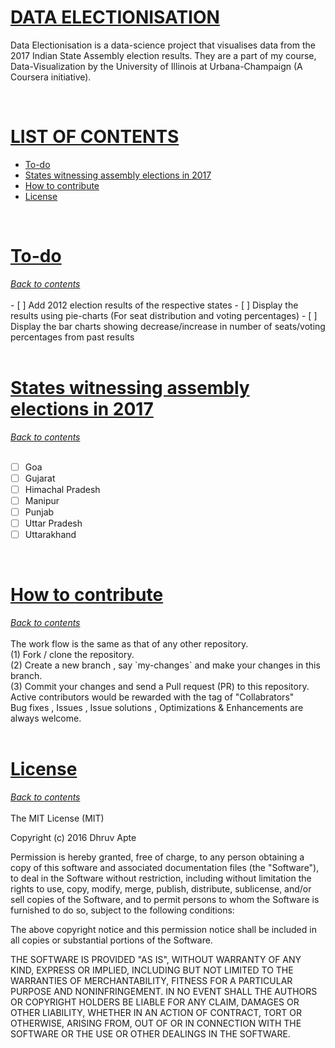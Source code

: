 <h1> <u> DATA ELECTIONISATION </u> </h1>

Data Electionisation is a data-science project that visualises data from the 2017 Indian State Assembly election results. They are a part of my course, Data-Visualization by the University of Illinois at Urbana-Champaign (A Coursera initiative).
    
<div id = "top"> <br>
<h1> <u> LIST OF CONTENTS </u> </h1>
<ul> 
<li> <a href = "#todo"> To-do </a> </li>
<li> <a href = "#states"> States witnessing assembly elections in 2017 </a> </li>
<li> <a href = "#contribute"> How to contribute </a> </li>
<li> <a href = "#license"> License </a> </li>
</ul>
</div>

<div id = "todo"> <br> </div>
<h1> <u> To-do </u> </h1>
<i><a href = "#top"> Back to contents </a></i>
<br><br>
- [ ] Add 2012 election results of the respective states
- [ ] Display the results using pie-charts (For seat distribution and voting percentages)
- [ ] Display the bar charts showing decrease/increase in number of seats/voting percentages from past results


<div id = "states"> <br> </div>
<h1> <u> States witnessing assembly elections in 2017 </u> </h1>
<i><a href = "#top"> Back to contents </a></i>
<br><br>

- [ ] Goa
- [ ] Gujarat
- [ ] Himachal Pradesh
- [ ] Manipur
- [ ] Punjab
- [ ] Uttar Pradesh
- [ ] Uttarakhand

<div id = "contribute"> <br> </div>
<h1> <u> How to contribute </u> </h1>
<i><a href = "#top"> Back to contents </a></i>
<br><br>
The work flow is the same as that of any other repository. 
<br> (1) Fork / clone the repository.
<br> (2) Create a new branch , say `my-changes` and make your changes in this branch.
<br> (3) Commit your changes and send a Pull request (PR) to this repository.
<br> Active contributors would be rewarded with the tag of "Collabrators"
<br> Bug fixes , Issues , Issue solutions , Optimizations & Enhancements are always welcome.

<div id = "license"> <br> </div>
<h1> <u> License </u> </h1>
<i><a href = "#top"> Back to contents </a></i>
<br><br>
The MIT License (MIT)

Copyright (c) 2016 Dhruv Apte

Permission is hereby granted, free of charge, to any person obtaining a copy
of this software and associated documentation files (the "Software"), to deal
in the Software without restriction, including without limitation the rights
to use, copy, modify, merge, publish, distribute, sublicense, and/or sell
copies of the Software, and to permit persons to whom the Software is
furnished to do so, subject to the following conditions:

The above copyright notice and this permission notice shall be included in
all copies or substantial portions of the Software.

THE SOFTWARE IS PROVIDED "AS IS", WITHOUT WARRANTY OF ANY KIND, EXPRESS OR
IMPLIED, INCLUDING BUT NOT LIMITED TO THE WARRANTIES OF MERCHANTABILITY,
FITNESS FOR A PARTICULAR PURPOSE AND NONINFRINGEMENT. IN NO EVENT SHALL THE
AUTHORS OR COPYRIGHT HOLDERS BE LIABLE FOR ANY CLAIM, DAMAGES OR OTHER
LIABILITY, WHETHER IN AN ACTION OF CONTRACT, TORT OR OTHERWISE, ARISING FROM,
OUT OF OR IN CONNECTION WITH THE SOFTWARE OR THE USE OR OTHER DEALINGS IN
THE SOFTWARE.
    

